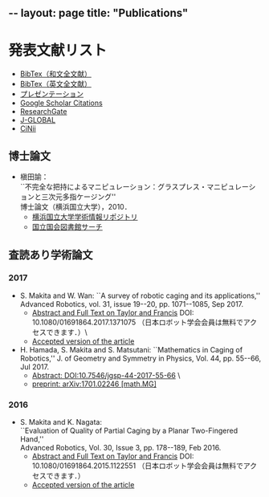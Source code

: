--
layout: page
title: "Publications"
--

# 発表文献リスト
* [BibTex（和文全文献）]()
* [BibTex（英文全文献）]()
* [プレゼンテーション](https://www.slideshare.net/SatoshiMakita)
* [Google Scholar Citations](https://scholar.google.com/citations?user=gDCcj0IAAAAJ&hl=en)
* [ResearchGate](https://www.researchgate.net/profile/Satoshi_Makita)
* [J-GLOBAL](https://jglobal.jst.go.jp/detail?JGLOBAL_ID=200901046113854551)
* [CiNii](https://ci.nii.ac.jp/nrid/9000001492983)

## 博士論文
* 槇田諭： \
``不完全な把持によるマニピュレーション：グラスプレス・マニピュレーションと三次元多指ケージング''\
博士論文（横浜国立大学），2010．
  * [横浜国立大学学術情報リポジトリ](http://hdl.handle.net/10131/7266)
  * [国立国会図書館サーチ](https://iss.ndl.go.jp/books/R100000002-I000011035521-00)

## 査読あり学術論文
### 2017
* S. Makita and W. Wan:  ``A survey of robotic caging and its applications,'' 
Advanced Robotics, vol. 31, issue 19--20, pp. 1071--1085, Sep 2017. 
  * [Abstract and Full Text on Taylor and Francis](https://doi.org/10.1080/01691864.2017.1371075) DOI: 10.1080/01691864.2017.1371075 （日本ロボット学会会員は無料でアクセスできます．）\
  * [Accepted version of the article]() 
* H. Hamada, S. Makita and S. Matsutani: 
``Mathematics in Caging of Robotics,'' 
J. of Geometry and Symmetry in Physics, Vol. 44, pp. 55--66, Jul 2017.
  * [Abstract: DOI:10.7546/jgsp-44-2017-55-66](https://www.emis.de/journals/JGSP/jgsp_files/vol44/Hamada_Abs.pdf) \
  * [preprint: arXiv:1701.02246 [math.MG]](https://arxiv.org/abs/1701.02246)
  
### 2016
* S. Makita and K. Nagata: \
``Evaluation of Quality of Partial Caging by a Planar Two-Fingered Hand,'' \
Advanced Robotics, Vol. 30, Issue 3, pp. 178--189, Feb 2016.
  * [Abstract and Full Text on Taylor and Francis](https://doi.org/10.1080/01691864.2015.1122551) DOI: 10.1080/01691864.2015.1122551 （日本ロボット学会会員は無料でアクセスできます．）
  * [Accepted version of the article]()
